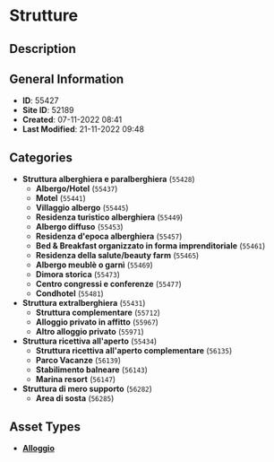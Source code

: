 # Strutture

## Description

## General Information
- **ID**: 55427
- **Site ID**: 52189
- **Created**: 07-11-2022 08:41
- **Last Modified**: 21-11-2022 09:48

## Categories
- **Struttura alberghiera e paralberghiera** (`55428`)
  - **Albergo/Hotel** (`55437`)
  - **Motel** (`55441`)
  - **Villaggio albergo** (`55445`)
  - **Residenza turistico alberghiera** (`55449`)
  - **Albergo diffuso** (`55453`)
  - **Residenza d'epoca alberghiera** (`55457`)
  - **Bed & Breakfast organizzato in forma imprenditoriale** (`55461`)
  - **Residenza della salute/beauty farm** (`55465`)
  - **Albergo meublè o garnì** (`55469`)
  - **Dimora storica** (`55473`)
  - **Centro congressi e conferenze** (`55477`)
  - **Condhotel** (`55481`)
- **Struttura extralberghiera** (`55431`)
  - **Struttura complementare** (`55712`)
  - **Alloggio privato in affitto** (`55967`)
  - **Altro alloggio privato** (`55971`)
- **Struttura ricettiva all'aperto** (`55434`)
  - **Struttura ricettiva all'aperto complementare** (`56135`)
  - **Parco Vacanze** (`56139`)
  - **Stabilimento balneare** (`56143`)
  - **Marina resort** (`56147`)
- **Struttura di mero supporto** (`56282`)
  - **Area di sosta** (`56285`)
## Asset Types
- **[Alloggio](../contentStructure/alloggio/README.md)** 
